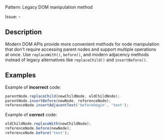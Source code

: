 Pattern: Legacy DOM manipulation method 

Issue: -

## Description

Modern DOM APIs provide more convenient methods for node manipulation that don't require accessing parent nodes and support multiple operations at once. Use `replaceWith()`, `before()`, and modern adjacency methods instead of legacy alternatives like `replaceChild()` and `insertBefore()`.

## Examples

Example of **incorrect** code:
```javascript
parentNode.replaceChild(newChildNode, oldChildNode);
parentNode.insertBefore(newNode, referenceNode);
referenceNode.insertAdjacentText('beforebegin', 'text');
```

Example of **correct** code:
```javascript
oldChildNode.replaceWith(newChildNode);
referenceNode.before(newNode);
referenceNode.before('text');
```
